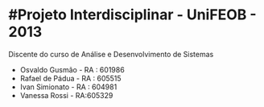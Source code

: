 #Projeto Interdisciplinar - UniFEOB - 2013
==========================================

Discente do curso de Análise e Desenvolvimento de Sistemas

* Osvaldo Gusmão - RA : 601986
* Rafael de Pádua - RA : 605515
* Ivan Simionato - RA : 604981
* Vanessa Rossi - RA:605329
